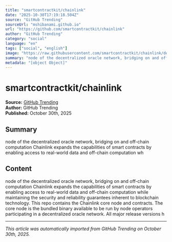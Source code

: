 ```yaml
---
title: "smartcontractkit/chainlink"
date: "2025-10-30T17:19:18.504Z"
source: "GitHub Trending"
sourceUrl: "mshibanami.github.io"
url: "https://github.com/smartcontractkit/chainlink"
author: "GitHub Trending"
category: "social"
language: "en"
tags: ["social", "english"]
image: "https://raw.githubusercontent.com/smartcontractkit/chainlink/develop/docs/logo-chainlink-blue.svg?sanitize=true"
summary: "node of the decentralized oracle network, bridging on and off-chain computation Chainlink expands the capabilities of smart contracts by enabling access to real-world data and off-chain computation wh"
metadata: "[object Object]"
---
```


# smartcontractkit/chainlink

**Source:** [GitHub Trending](https://github.com/smartcontractkit/chainlink)  
**Author:** GitHub Trending  
**Published:** October 30th, 2025  

## Summary

node of the decentralized oracle network, bridging on and off-chain computation Chainlink expands the capabilities of smart contracts by enabling access to real-world data and off-chain computation wh

## Content

node of the decentralized oracle network, bridging on and off-chain computation Chainlink expands the capabilities of smart contracts by enabling access to real-world data and off-chain computation while maintaining the security and reliability guarantees inherent to blockchain technology. This repo contains the Chainlink core node and contracts. The core node is the bundled binary available to be run by node operators participating in a decentralized oracle network. All major release versions h

---

*This article was automatically imported from GitHub Trending on October 30th, 2025.*
